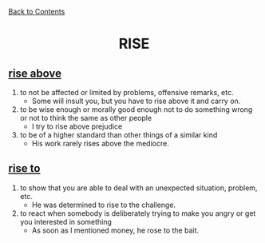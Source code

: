 ﻿[Back to Contents](../README.md)


<h1 style="text-align: center;">RISE</h1>


## [rise above](https://www.oxfordlearnersdictionaries.com/definition/english/rise-above)

1. to not be affected or limited by problems, offensive remarks, etc.
   - Some will insult you, but you have to rise above it and carry on.
2. to be wise enough or morally good enough not to do something wrong or not to think the same as other people
   - I try to rise above prejudice
3. to be of a higher standard than other things of a similar kind
   - His work rarely rises above the mediocre.


## [rise to](https://www.oxfordlearnersdictionaries.com/definition/english/rise-to)

1. to show that you are able to deal with an unexpected situation, problem, etc.
   - He was determined to rise to the challenge.
2. to react when somebody is deliberately trying to make you angry or get you interested in something
   - As soon as I mentioned money, he rose to the bait.
